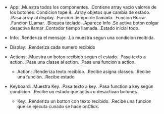 - App:
  .Muestra todos los componentes.
  .Contiene array vacio valores de los botones. Condicion tope 9.
  .Array objetos que cambia de estado.
  .Pasa array al display.
  .Funcion tiempo de llamada.
  .Funcion Borrar.
  .Funcion LLamar.
  .Bloquea teclado.
  .Aparece Info
  .Se activa boton colgar desactiva llamar
  .Contador tiempo llamada.
  .Estado inicial todo.

- Info:
  .Renderiza el mensaje.
  .Lo muestra segun una condicion recibida.

- Display:
  .Renderiza cada numero recibido

- Actions:
  .Muestra un boton recibido segun el estado.
  .Pasa texto a action.
  .Pasa una classe al action.
  .Pasa una funcion a action.

  - Action:
    .Renderiza texto recibido.
    .Recibe asigna classes.
    .Recibe una función.
    .Recibe estado

- Keyboard:
  .Muestra Key.
  .Pasa texto a key.
  .Pasa function a key según condicion.
  .Recibe un estado que activa o desactivan botones.

  - Key:
    .Renderiza un botton con texto recibido.
    .Recibe una funcion que se ejecuta cunado se hace onClick.
